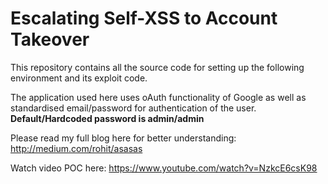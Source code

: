 # Escalating Self-XSS to Account Takeover
This repository contains all the source code for setting up the following environment and its exploit code.

The application used here uses oAuth functionality of Google as well as standardised email/password for authentication of the user.
**Default/Hardcoded password is admin/admin**

Please read my full blog here for better understanding:
http://medium.com/rohit/asasas

Watch video POC here:
https://www.youtube.com/watch?v=NzkcE6csK98
